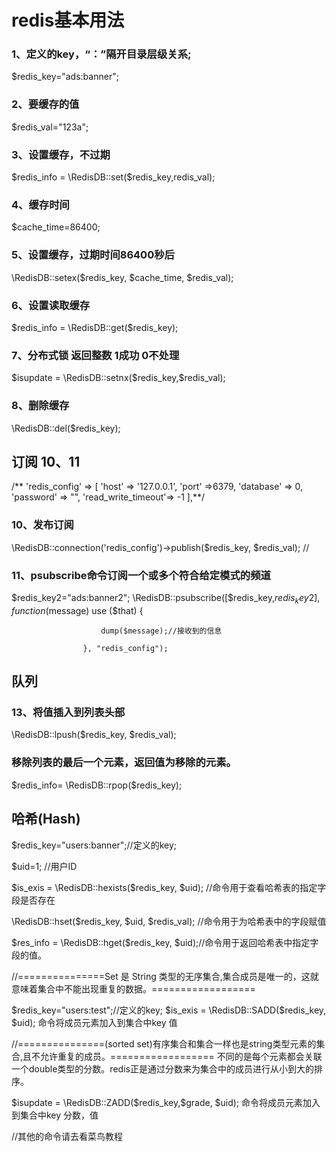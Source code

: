 # redis基本用法

### 1、定义的key，“：”隔开目录层级关系;
$redis_key="ads:banner";

### 2、要缓存的值
$redis_val="123a";

### 3、设置缓存，不过期
$redis_info = \RedisDB::set($redis_key,redis_val);

### 4、缓存时间
$cache_time=86400;
 
### 5、设置缓存，过期时间86400秒后
\RedisDB::setex($redis_key, $cache_time, $redis_val);
 
### 6、设置读取缓存
$redis_info = \RedisDB::get($redis_key);

### 7、分布式锁 返回整数 1成功  0不处理
$isupdate = \RedisDB::setnx($redis_key,$redis_val);

### 8、删除缓存
\RedisDB::del($redis_key); 

## 订阅 10、11
/**
  'redis_config' => [
            'host'     => '127.0.0.1',
            'port'     =>6379,
            'database' => 0,
            'password' => "",
            'read_write_timeout'=> -1
        ],**/
        
### 10、发布订阅
\RedisDB::connection('redis_config')->publish($redis_key, $redis_val); //

### 11、psubscribe命令订阅一个或多个符合给定模式的频道
 $redis_key2="ads:banner2";
 \RedisDB::psubscribe([$redis_key,$redis_key2], function ($message) use ($that) {
                    
                        dump($message);//接收到的信息
                        
                    }, "redis_config");

## 队列

### 13、将值插入到列表头部
\RedisDB::lpush($redis_key, $redis_val); 

### 移除列表的最后一个元素，返回值为移除的元素。
 $redis_info= \RedisDB::rpop($redis_key);
 
 
## 哈希(Hash) 
 $redis_key="users:banner";//定义的key;
 
 $uid=1; //用户ID
 
 $is_exis = \RedisDB::hexists($redis_key, $uid); //命令用于查看哈希表的指定字段是否存在
 
 \RedisDB::hset($redis_key, $uid, $redis_val); //命令用于为哈希表中的字段赋值 
 
 $res_info = \RedisDB::hget($redis_key, $uid);//命令用于返回哈希表中指定字段的值。 
 
 
 //===============Set 是 String 类型的无序集合,集合成员是唯一的，这就意味着集合中不能出现重复的数据。==================
 
 $redis_key="users:test";//定义的key;
 $is_exis = \RedisDB::SADD($redis_key, $uid);  命令将成员元素加入到集合中key 值

 
 //===============(sorted set)有序集合和集合一样也是string类型元素的集合,且不允许重复的成员。==================
 不同的是每个元素都会关联一个double类型的分数。redis正是通过分数来为集合中的成员进行从小到大的排序。 
 
  $isupdate = \RedisDB::ZADD($redis_key,$grade, $uid);  命令将成员元素加入到集合中key 分数，值
  
 
 
 
 
  
//其他的命令请去看菜鸟教程
